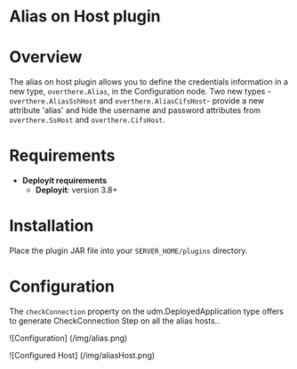 # Alias on Host plugin #

# Overview #

The alias on host plugin allows you to define the credentials information in a new type, `overthere.Alias`, in the Configuration node.
Two new types - `overthere.AliasSshHost` and `overthere.AliasCifsHost`-  provide a new attribute 'alias' and hide the username and password attributes from `overthere.SsHost` and `overthere.CifsHost`.
# Requirements #

* **Deployit requirements**
	* **Deployit**: version 3.8+

# Installation #

Place the plugin JAR file into your `SERVER_HOME/plugins` directory.

# Configuration #

The `checkConnection` property on the udm.DeployedApplication type offers to generate CheckConnection Step on all the alias hosts..

![Configuration] (/img/alias.png)


![Configured Host] (/img/aliasHost.png)


